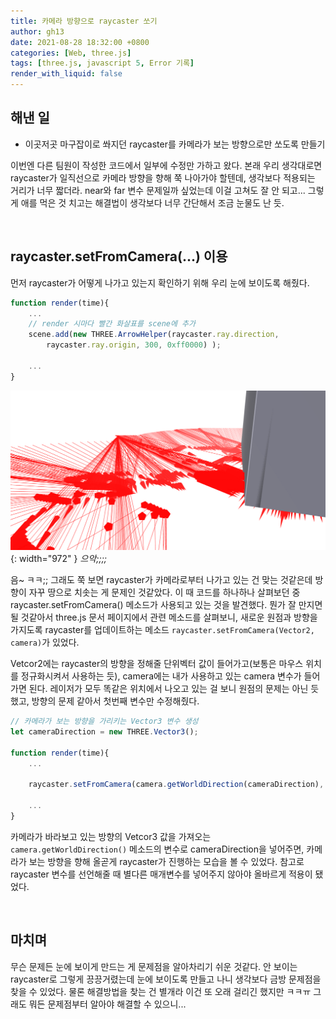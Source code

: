 ```yaml
---
title: 카메라 방향으로 raycaster 쏘기
author: gh13
date: 2021-08-28 18:32:00 +0800
categories: [Web, three.js]
tags: [three.js, javascript 5, Error 기록]
render_with_liquid: false
---
```


## 해낸 일

- 이곳저곳 마구잡이로 쏴지던 raycaster를 카메라가 보는 방향으로만 쏘도록 만들기

이번엔 다른 팀원이 작성한 코드에서 일부에 수정만 가하고 왔다. 본래 우리 생각대로면 raycaster가 일직선으로 카메라 방향을 향해 쭉 나아가야 할텐데, 생각보다 적용되는 거리가 너무 짧더라. near와 far 변수 문제일까 싶었는데 이걸 고쳐도 잘 안 되고... 그렇게 애를 먹은 것 치고는 해결법이 생각보다 너무 간단해서 조금 눈물도 난 듯.

<br/>

## raycaster.setFromCamera(...) 이용

먼저 raycaster가 어떻게 나가고 있는지 확인하기 위해 우리 눈에 보이도록 해줬다.

```javascript
function render(time){
	...
	// render 시마다 빨간 화살표를 scene에 추가
	scene.add(new THREE.ArrowHelper(raycaster.ray.direction,
    	raycaster.ray.origin, 300, 0xff0000) );
    
    ...
}
```

![fail raycaster](/assets/img/post_img/2021-08-28-01.png){: width="972" }
_으악;;;;_

음~ ㅋㅋ;; 그래도 쭉 보면 raycaster가 카메라로부터 나가고 있는 건 맞는 것같은데 방향이 자꾸 땅으로 치솟는 게 문제인 것같았다. 이 때 코드를 하나하나 살펴보던 중 raycaster.setFromCamera() 메소드가 사용되고 있는 것을 발견했다. 뭔가 잘 만지면 될 것같아서 three.js 문서 페이지에서 관련 메소드를 살펴보니, 새로운 원점과 방향을 가지도록 raycaster를 업데이트하는 메소드 `raycaster.setFromCamera(Vector2, camera)`가 있었다.

Vetcor2에는 raycaster의 방향을 정해줄 단위벡터 값이 들어가고(보통은 마우스 위치를 정규화시켜서 사용하는 듯), camera에는 내가 사용하고 있는 camera 변수가 들어가면 된다. 레이저가 모두 똑같은 위치에서 나오고 있는 걸 보니 원점의 문제는 아닌 듯 했고, 방향의 문제 같아서 첫번째 변수만 수정해줬다.

```javascript
// 카메라가 보는 방향을 가리키는 Vector3 변수 생성
let cameraDirection = new THREE.Vector3();

function render(time){
	...

	raycaster.setFromCamera(camera.getWorldDirection(cameraDirection), camera);

	...
}
```

카메라가 바라보고 있는 방향의 Vetcor3 값을 가져오는 `camera.getWorldDirection()` 메소드의 변수로 cameraDirection을 넣어주면, 카메라가 보는 방향을 향해 올곧게 raycaster가 진행하는 모습을 볼 수 있었다. 참고로 raycaster 변수를 선언해줄 때 별다른 매개변수를 넣어주지 않아야 올바르게 적용이 됐었다.

<br/>

## 마치며

무슨 문제든 눈에 보이게 만드는 게 문제점을 알아차리기 쉬운 것같다. 안 보이는 raycaster로 그렇게 끙끙거렸는데 눈에 보이도록 만들고 나니 생각보다 금방 문제점을 찾을 수 있었다. 물론 해결방법을 찾는 건 별개라 이건 또 오래 걸리긴 했지만 ㅋㅋㅠ 그래도 뭐든 문제점부터 알아야 해결할 수 있으니...
